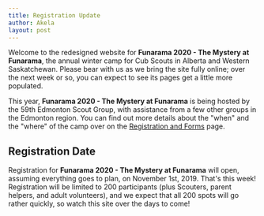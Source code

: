 ```yaml
---
title: Registration Update
author: Akela
layout: post
---
```

Welcome to the redesigned website for <b>Funarama 2020 - The Mystery at Funarama</b>, the annual winter camp for Cub Scouts in Alberta and Western Saskatchewan. Please bear with us as we bring the site fully online; over the next week or so, you can expect to see its pages get a little more populated.

This year, <b>Funarama 2020 - The Mystery at Funarama</b> is being hosted by the 59th Edmonton Scout Group, with assistance from a few other groups in the Edmonton region. You can find out more details about the "when" and the "where" of the camp over on the <a href="../../../forms.html">Registration and Forms</a> page.

## Registration Date

Registration for <b>Funarama 2020 - The Mystery at Funarama</b> will open, assuming everything goes to plan, on November 1st, 2019. That's this week! Registration will be limited to 200 participants (plus Scouters, parent helpers, and adult volunteers), and we expect that all 200 spots will go rather quickly, so watch this site over the days to come!